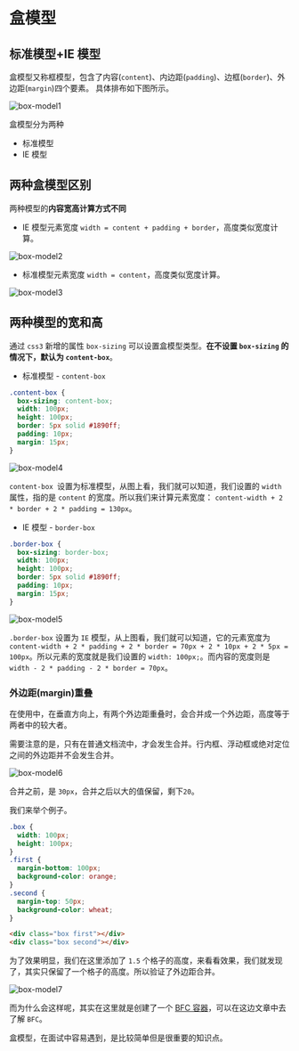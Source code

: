 # 盒模型

## 标准模型+IE 模型

盒模型又称框模型，包含了内容(`content`)、内边距(`padding`)、边框(`border`)、外边距(`margin`)四个要素。
具体排布如下图所示。

![box-model1](https://raw.githubusercontent.com/hzzzzzzzq/Blog/feat-picture/asseats/images/css/box-model/box-model1.png)

盒模型分为两种

- 标准模型
- IE 模型

## 两种盒模型区别

两种模型的**内容宽高计算方式不同**

- IE 模型元素宽度 `width = content + padding + border`，高度类似宽度计算。

![box-model2](https://raw.githubusercontent.com/hzzzzzzzq/Blog/feat-picture/asseats/images/css/box-model/box-model2.png)

- 标准模型元素宽度 `width = content`，高度类似宽度计算。

![box-model3](https://raw.githubusercontent.com/hzzzzzzzq/Blog/feat-picture/asseats/images/css/box-model/box-model3.png)

## 两种模型的宽和高

通过 `css3` 新增的属性 `box-sizing` 可以设置盒模型类型。**在不设置 `box-sizing` 的情况下，默认为 `content-box`**。

- 标准模型 - `content-box`

```css
.content-box {
  box-sizing: content-box;
  width: 100px;
  height: 100px;
  border: 5px solid #1890ff;
  padding: 10px;
  margin: 15px;
}
```

![box-model4](https://raw.githubusercontent.com/hzzzzzzzq/Blog/feat-picture/asseats/images/css/box-model/box-model4.png)

`content-box `设置为标准模型，从图上看，我们就可以知道，我们设置的 `width` 属性，指的是 `content` 的宽度。所以我们来计算元素宽度： `content-width + 2 * border + 2 * padding = 130px`。

- IE 模型 - `border-box`

```css
.border-box {
  box-sizing: border-box;
  width: 100px;
  height: 100px;
  border: 5px solid #1890ff;
  padding: 10px;
  margin: 15px;
}
```

![box-model5](https://raw.githubusercontent.com/hzzzzzzzq/Blog/feat-picture/asseats/images/css/box-model/box-model5.png)

`.border-box` 设置为 `IE` 模型，从上图看，我们就可以知道，它的元素宽度为 `content-width + 2 * padding + 2 * border = 70px + 2 * 10px + 2 * 5px = 100px`。所以元素的宽度就是我们设置的 `width: 100px;`。而内容的宽度则是 `width - 2 * padding - 2 * border = 70px`。

### 外边距(margin)重叠

在使用中，在垂直方向上，有两个外边距重叠时，会合并成一个外边距，高度等于两者中的较大者。

需要注意的是，只有在普通文档流中，才会发生合并。行内框、浮动框或绝对定位之间的外边距并不会发生合并。

![box-model6](https://raw.githubusercontent.com/hzzzzzzzq/Blog/feat-picture/asseats/images/css/box-model/box-model6.png)

合并之前，是 `30px`，合并之后以大的值保留，剩下`20`。

我们来举个例子。

```css
.box {
  width: 100px;
  height: 100px;
}
.first {
  margin-bottom: 100px;
  background-color: orange;
}
.second {
  margin-top: 50px;
  background-color: wheat;
}
```

```html
<div class="box first"></div>
<div class="box second"></div>
```

为了效果明显，我们在这里添加了 `1.5` 个格子的高度，来看看效果，我们就发现了，其实只保留了一个格子的高度。所以验证了外边距合并。

![box-model7](https://raw.githubusercontent.com/hzzzzzzzq/Blog/feat-picture/asseats/images/css/box-model/box-model7.png)

而为什么会这样呢，其实在这里就是创建了一个 [BFC 容器]()，可以在这边文章中去了解 `BFC`。

盒模型，在面试中容易遇到，是比较简单但是很重要的知识点。
